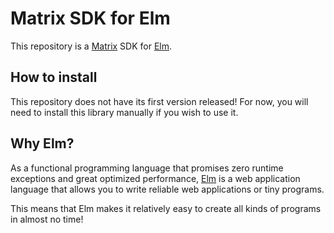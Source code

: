 # Matrix SDK for Elm

This repository is a [Matrix](https://matrix.org/) SDK for [Elm](https://elm-lang.org/).

## How to install

This repository does not have its first version released! For now, you will need to install this library manually if you wish to use it.

## Why Elm?

As a functional programming language that promises zero runtime exceptions and great optimized performance, [Elm](https://elm-lang.org/) is a web application language that allows you to write reliable web applications or tiny programs.

This means that Elm makes it relatively easy to create all kinds of programs in almost no time!
